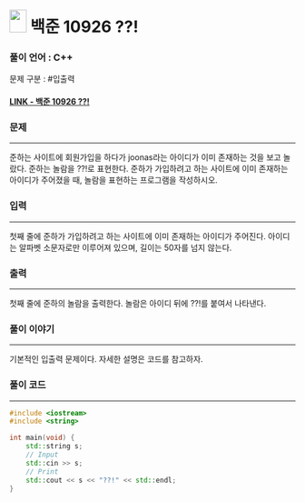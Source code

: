 
# <img src="https://d2gd6pc034wcta.cloudfront.net/tier/1.svg" width="30" height="40"> 백준 10926 ??!


### 풀이 언어 : C++

문제 구분 : #입출력
#### [LINK - 백준 10926 ??!](https://www.acmicpc.net/problem/10926)

### 문제
<hr>

준하는 사이트에 회원가입을 하다가 joonas라는 아이디가 이미 존재하는 것을 보고 놀랐다. 준하는 놀람을 ??!로 표현한다. 준하가 가입하려고 하는 사이트에 이미 존재하는 아이디가 주어졌을 때, 놀람을 표현하는 프로그램을 작성하시오.

### 입력
<hr>

첫째 줄에 준하가 가입하려고 하는 사이트에 이미 존재하는 아이디가 주어진다. 아이디는 알파벳 소문자로만 이루어져 있으며, 길이는 50자를 넘지 않는다.
### 출력
<hr>

첫째 줄에 준하의 놀람을 출력한다. 놀람은 아이디 뒤에 ??!를 붙여서 나타낸다.
### 풀이 이야기
<hr>

기본적인 입출력 문제이다. 자세한 설명은 코드를 참고하자.

### 풀이 코드
<hr>

``` c++
#include <iostream>
#include <string>

int main(void) {
    std::string s;
    // Input
    std::cin >> s;
    // Print
    std::cout << s << "??!" << std::endl;
}
```
